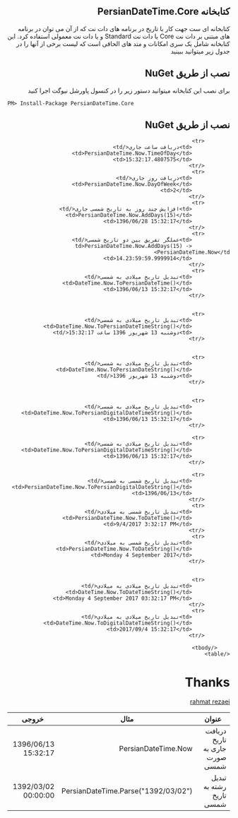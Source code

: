 

## <div dir="rtl">کتابخانه PersianDateTime.Core</div>

<div dir="rtl">
  کتابخانه ای ست جهت کار با تاریخ در برنامه های دات نت که از آن می توان در برنامه های مبتنی بر دات نت Core یا دات نت Standard و یا دات نت معمولی استفاده کرد.
  این کتابخانه شامل یک سری امکانات و متد های الحاقی است که لیست  برخی از آنها را در جدول زیر میتوانید ببینید
</div>

## <div dir="rtl">نصب از طریق NuGet </div>

<div dir="rtl">
برای نصب این کتابخانه میتوانید دستور زیر را در کنسول پاورشل نیوگت اجرا کنید
</div>

<pre><code>PM&gt; Install-Package PersianDateTime.Core
</code></pre>

## <div dir="rtl">نصب از طریق NuGet </div>
<div dir="rtl">
  <table class="table table-striped">
        <thead class="">
            <tr>
                <th>عنوان</th>
                <th>مثال</th>
                <th>خروجی</th>
            </tr>
        </thead>
        <tbody>
            <tr>
                <td>دریافت تاریخ جاری به صورت شمسی</td>
                <td>PersianDateTime.Now</td>
                <td>1396/06/13 15:32:17</td>
            </tr>
            <tr>
                <td>تبدیل رشته به تاریخ شمسی</td>
                <td>PersianDateTime.Parse("1392/03/02")</td>
                <td>1392/03/02 00:00:00</td>
            </tr>

            <tr>
                <td>دریافت ساعت جاری</td>
                <td>PersianDateTime.Now.TimeOfDay</td>
                <td>15:32:17.4807575</td>
            </tr>
            <tr>
                <td>دریافت روز جاری</td>
                <td>PersianDateTime.Now.DayOfWeek</td>
                <td>2</td>
            </tr>
            <tr>
                <td>افزایش چند روز به تاریخ شمسی جاری</td>
                <td>PersianDateTime.Now.AddDays(15)</td>
                <td>1396/06/28 15:32:17</td>
            </tr>
            <tr>
                <td>عملگر تفریق بین دو تاریخ شمسی</td>
                <td>PersianDateTime.Now.AddDays(15) - PersianDateTime.Now</td>
                <td>14.23:59:59.9999914</td>
            </tr>
            <tr>
                <td>تبدیل تاریخ میلادی به شمسی</td>
                <td>DateTime.Now.ToPersianDateTime()</td>
                <td>1396/06/13 15:32:17</td>
            </tr>


            <tr>
                <td>تبدیل تاریخ میلادی به شمسی</td>
                <td>DateTime.Now.ToPersianDateTimeString()</td>
                <td>دوشنبه 13 شهریور 1396 ساعت 15:32:17</td>
            </tr>


            <tr>
                <td>تبدیل تاریخ میلادی به شمسی</td>
                <td>DateTime.Now.ToPersianDateString()</td>
                <td>دوشنبه 13 شهریور 1396</td>
            </tr>


            <tr>
                <td>تبدیل تاریخ میلادی به شمسی</td>
                <td>DateTime.Now.ToPersianDigitalDateTimeString()</td>
                <td>1396/06/13 15:32:17</td>
            </tr>

            <tr>
                <td>تبدیل تاریخ میلادی به شمسی</td>
                <td>DateTime.Now.ToPersianDigitalDateTimeString()</td>
                <td>1396/06/13 15:32:17</td>
            </tr>

            <tr>
                <td>تبدیل تاریخ شمسی به شمسی</td>
                <td>PersianDateTime.Now.ToPersianDigitalDateString()</td>
                <td>1396/06/13</td>
            </tr>
            <tr>
                <td>تبدیل تاریخ شمسی به میلادی</td>
                <td>PersianDateTime.Now.ToDateTime()</td>
                <td>9/4/2017 3:32:17 PM</td>
            </tr>
            <tr>
                <td>تبدیل تاریخ شمسی به میلادی</td>
                <td>PersianDateTime.Now.ToDateString()</td>
                <td>Monday 4 September 2017</td>
            </tr>


            <tr>
                <td>تبدیل تاریخ میلادی به میلادی</td>
                <td>DateTime.Now.ToDateTimeString()</td>
                <td>Monday 4 September 2017 03:32:17 PM</td>
            </tr>
            <tr>
                <td>تبدیل تاریخ میلادی به میلادی</td>
                <td>DateTime.Now.ToDigitalDateTimeString()</td>
                <td>2017/09/4 15:32:17</td>
            </tr>

        </tbody>
    </table>
    
</div>

# Thanks
[rahmat rezaei](http://www.codeplex.com/site/users/view/rahmatrezaei)


